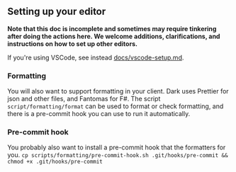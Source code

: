 ## Setting up your editor

**Note that this doc is incomplete and sometimes may require tinkering after
doing the actions here. We welcome additions, clarifications, and instructions
on how to set up other editors.**

If you're using VSCode, see instead [docs/vscode-setup.md](docs/vscode-setup.md).

### Formatting

You will also want to support formatting in your client. Dark uses Prettier for
json and other files, and Fantomas for F#. The script
`script/formatting/format` can be used to format or check formatting, and there is a
pre-commit hook you can use to run it automatically.

### Pre-commit hook

You probably also want to install a pre-commit hook that the formatters for
you.
`cp scripts/formatting/pre-commit-hook.sh .git/hooks/pre-commit && chmod +x .git/hooks/pre-commit`
